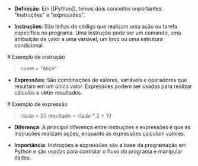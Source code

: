
- **Definição**: Em [[Python]], temos dois conceitos importantes: "instruções" e "expressões".

- **Instruções**: São linhas de código que realizam uma ação ou tarefa específica no programa. Uma instrução pode ser um comando, uma atribuição de valor a uma variável, um loop ou uma estrutura condicional.


`# Exemplo de instrução 

> nome = "Alice"`


- **Expressões**: São combinações de valores, variáveis e operadores que resultam em um único valor. Expressões podem ser usadas para realizar cálculos e obter resultados.


`# Exemplo de expressão 

> idade = 25 
> resultado = idade * 2 + 10


- **Diferença**: A principal diferença entre instruções e expressões é que as instruções realizam ações, enquanto as expressões calculam valores.

- **Importância**: Instruções e expressões são a base da programação em Python e são usadas para controlar o fluxo do programa e manipular dados.